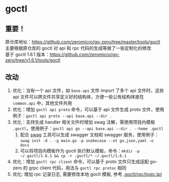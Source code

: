 # goctl

## 重要！

原仓库地址：https://github.com/zeromicro/go-zero/tree/master/tools/goctl  
主要根据原仓库的 goctl 对 api 和 rpc 代码的生成等做了一些定制化的修改  
基于 goctl 1.6.1 版本：https://github.com/zeromicro/go-zero/tree/v1.6.1/tools/goctl  

## 改动

1. 优化：当有一个 api 文件，如 `base.api` 文件 import 了多个 api 文件时，这些 api 文件可以跨文件共享定义好的结构体，方便一些公有结构体放在 `common.api` 中，其他文件共用
2. 优化：增加 `goctl api proto` 命令，可以基于 api 文件生成 proto 文件，使用例子：`goctl api proto --api base.api --dir .`
3. 优化：支持生成 handler 相关文件时增加 swag 注解，需使用项目内模板 `.goctl`，使用例子：`goctl api go --api base.api --dir . --home .goctl`
   1. 配合 [swag](https://github.com/swaggo/swag) 工具可以生成 swagger 文档和 swagger 服务，使用例子：`swag init -d . -g main.go -p snakecase --ot go,json,yaml -o docs`
   2. 可以将项目内模板作为 goctl 执行默认模板，命令：`mkdir -p ~/.goctl/1.6.1 && cp -r .goctl/* ~/.goctl/1.6.1`
4. 优化：增加 `goctl rpc client` 命令，可以基于 proto 文件只生成适配 go-zero 的 grpc client 代码，用法与 `goctl rpc protoc` 相同
5. 优化: 增加 rpc 记录日志, 需要修改本地 goclt 模板, 参考 [.goctl/rpc/logic.tpl ](https://gitlab.bolean.com/sa-micro-team/goctl/-/blob/main/.goctl/rpc/logic.tpl)
